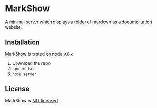 # MarkShow

A minimal server which displays a folder of mardown as a documentation website.


## Installation

MarkShow is tested on node v.8.x

1. Download the repo
2. `npm install`
3. `node server`

## License

MarkShow is [MIT licensed](License).